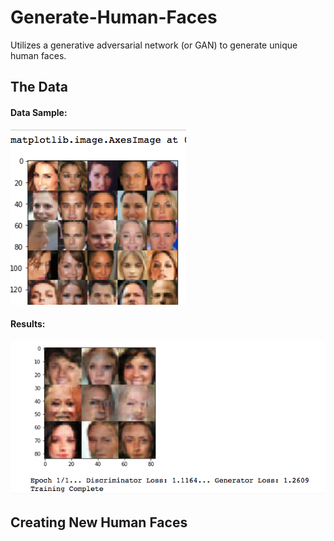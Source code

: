 # Generate-Human-Faces
Utilizes a generative adversarial network (or GAN) to generate unique human faces.

## The Data

#### Data Sample:
![alt text](https://github.com/SrahSrah/Generate-Human-Faces/blob/master/Face-gen%20dataset.png)

#### Results:
![alt text](https://github.com/SrahSrah/Generate-Human-Faces/blob/master/Face-gen%20results.png)

## Creating New Human Faces
